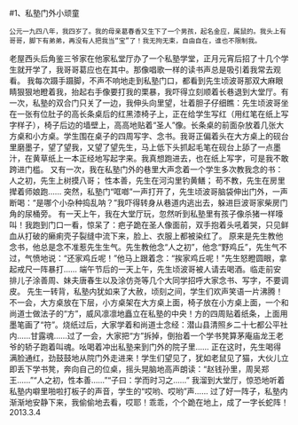 #1、私塾门外小顽童

    公元一九四八年，我四岁了。我的母亲葛春香又生下了一个男孩，起名金应，属鼠的。我头上有哥哥，脚下有弟弟，再没有人把我当“宝”了！我无拘无束，自由自在，谁也不限制我。
老屋西头后角鉴三爷家在他家私堂厅办了一个私塾学堂，正月元宵后招了十几个学生就开学了，我哥哥葛应也在其中。那像唱歌一样的读书声总是吸引着我常去观看。
我每次蹑手蹑脚，不声不响地走到私塾门口，都看到先生顷波哥那双大麻眼睛狠狠地瞪着我，抬起右手像要打我的栗暴，我吓得立刻顺着长巷退到大堂厅。有一次，私塾的双合门只关了一边，我伸头向里望，壮着胆子仔细瞧：先生顷波哥坐在一张有位肚子的高长条桌后的红黑漆椅子上，正在给学生写红（用红笔在纸上写字样子），椅子后边的墙壁上，高高地贴着“圣人”像。长条桌的前面杂放着几张大方桌和小方桌。学生围在桌子的四周写字、念书。我哥正偏着头在大方桌上的砚台里磨墨子，望了望我，又望了望先生，马上低下头抓起毛笔在砚台上舔了一点墨汁，在黄草纸上一本正经地写起字来。我真想跑进去，也在纸上写字，可是我不敢跨进门槛。
又有一次，我在私塾门外的巷里大声念着一个学生多次教我念的书：
    人之初，先生上树摸八哥；
    性本善，先生在河沟里钓黄鳝；
    苟不教，先生在房里撵着师娘跑……
    突然，私塾门“哐啷”一声打开了，先生顷波哥脑袋伸出门外，一声断喝：“是哪个小杂种捣乱呐？”我吓得转身从巷道内逃出去，躲进巨波哥家柴房门角的尿桶旁。
有一天上午，我在大堂厅玩，忽然听到私塾里有孩子像杀猪一样嚎叫！我跑到门口一看，惊呆了：疤子跪在圣人像面前，双手抱着头吼着哭，只见鲜血从打破的癞痢壳子裂缝中流下来，脸上、衣服上都被染红了。
原来是先生教他念书，他总是念不准惹先生生气。先生教他念“人之初”，他念“野鸡丘”，先生气不过，气愤地说：“还家鸡丘呢！”他马上跟着念：“挨家鸡丘呢！”先生怒瞪圆眼，拿起戒尺一阵暴打……
端午节后的一天上午，先生顷波哥被人请去喝酒。临走前安排儿子涂善周、妹夫唐春生以及涂仿尧等几个大同学招呼大家念书、写字，不要调皮。
先生一转背，私塾内犹如来了大赦，顷刻之间，学生们欢声笑语一片沸腾！不一会，大方桌放在下层，小方桌架在大方桌上面，椅子放在小方桌上面，一个和尚道士做法子的“方”，威风凛凛地矗立在私塾的中央！方的四周贴着纸条，上面用墨笔画了“符”。烧纸过后，大家学着和尚道士念经：潜山县清照乡二十七都公平社内……甘露魂……过了一会，大家把“方”拆掉，倒抬着一个学书凳算茅庵庙龙王老爷的轿子跑着叫魂。吆喝着冲出私塾来到门外的院子里……
正在这时，先生喝得满脸通红，劲鼓鼓地从院门外走进来！学生们望见了，犹如老鼠见了猫，大伙儿立即丢下学书凳，奔向自己的位桌，摇头晃脑地高声朗读：“赵钱孙里，周吴郑王……”“人之初，性本善……”“子曰：学而时习之……”
我溜到大堂厅，惊恐地听着私塾内噼里啪啦打板子的声音，学生的“哎哟、哎哟”声……
过了好一阵子，私塾内渐渐地安静下来，我偷偷地去看，哎耶！乖乖，个个跪在地上，成了一字长蛇阵！
2013.3.4
